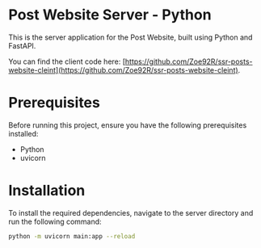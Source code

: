 # Post Website Server - Python
This is the server application for the Post Website, built using Python and FastAPI.

You can find the client code here: [https://github.com/Zoe92R/ssr-posts-website-cleint](https://github.com/Zoe92R/ssr-posts-website-cleint). 

# Prerequisites
Before running this project, ensure you have the following prerequisites installed:

- Python
- uvicorn

# Installation
To install the required dependencies, navigate to the server directory and run the following command:

```bash
python -m uvicorn main:app --reload
```
